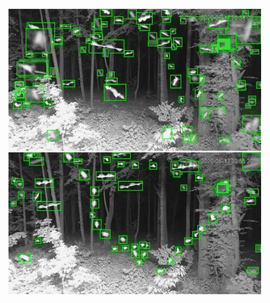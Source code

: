 ![20200617-222801-225806](in/20200617/20200617-222801-225806_0_.jpg)
![20200617-225811-232816](in/20200617/20200617-225811-232816_0_.jpg)
